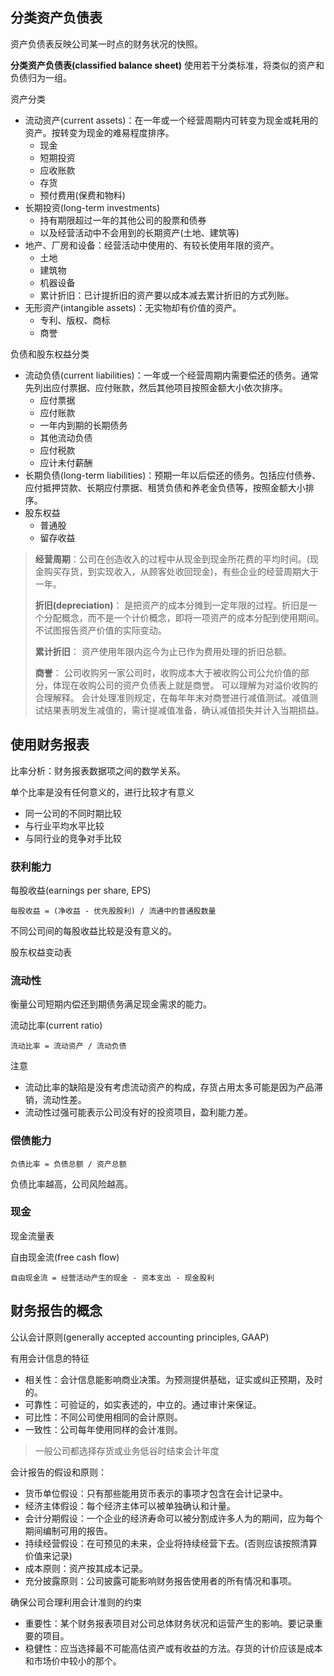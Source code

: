 
## 分类资产负债表

资产负债表反映公司某一时点的财务状况的快照。

**分类资产负债表(classified balance sheet)** 使用若干分类标准，将类似的资产和负债归为一组。

资产分类
+ 流动资产(current assets)：在一年或一个经营周期内可转变为现金或耗用的资产。按转变为现金的难易程度排序。
  - 现金
  - 短期投资
  - 应收账款
  - 存货
  - 预付费用(保费和物料)
+ 长期投资(long-term investments)
  - 持有期限超过一年的其他公司的股票和债券
  - 以及经营活动中不会用到的长期资产(土地、建筑等)
+ 地产、厂房和设备：经营活动中使用的、有较长使用年限的资产。
  - 土地
  - 建筑物
  - 机器设备
  - 累计折旧：已计提折旧的资产要以成本减去累计折旧的方式列账。
+ 无形资产(intangible assets)：无实物却有价值的资产。
  - 专利、版权、商标
  - 商誉

负债和股东权益分类
+ 流动负债(current liabilities)：一年或一个经营周期内需要偿还的债务。通常先列出应付票据、应付账款，然后其他项目按照金额大小依次排序。
  - 应付票据
  - 应付账款
  - 一年内到期的长期债务
  - 其他流动负债
  - 应付税款
  - 应计未付薪酬
+ 长期负债(long-term liabilities)：预期一年以后偿还的债务。包括应付债券、应付抵押贷款、长期应付票据、租赁负债和养老金负债等，按照金额大小排序。
+ 股东权益
  - 普通股
  - 留存收益

> **经营周期**：公司在创造收入的过程中从现金到现金所花费的平均时间。(现金购买存货，到实现收入，从顾客处收回现金)，有些企业的经营周期大于一年。
>
> **折旧(depreciation)**： 是把资产的成本分摊到一定年限的过程。折旧是一个分配概念，而不是一个计价概念，即将一项资产的成本分配到使用期间。不试图报告资产价值的实际变动。
> 
> **累计折旧**： 资产使用年限内迄今为止已作为费用处理的折旧总额。
>
> **商誉**： 公司收购另一家公司时，收购成本大于被收购公司公允价值的部分，体现在收购公司的资产负债表上就是商誉。 可以理解为对溢价收购的合理解释。
会计处理准则规定，在每年年末对商誉进行减值测试。减值测试结果表明发生减值的，需计提减值准备，确认减值损失并计入当期损益。

## 使用财务报表

比率分析：财务报表数据项之间的数学关系。

单个比率是没有任何意义的，进行比较才有意义
+ 同一公司的不同时期比较
+ 与行业平均水平比较
+ 与同行业的竞争对手比较

### 获利能力

每股收益(earnings per share, EPS)

```
每股收益 = (净收益 - 优先股股利) / 流通中的普通股数量
```

不同公司间的每股收益比较是没有意义的。

股东权益变动表

### 流动性

衡量公司短期内偿还到期债务满足现金需求的能力。

流动比率(current ratio)

```
流动比率 = 流动资产 / 流动负债
```

注意
+ 流动比率的缺陷是没有考虑流动资产的构成，存货占用太多可能是因为产品滞销，流动性差。
+ 流动性过强可能表示公司没有好的投资项目，盈利能力差。

### 偿债能力

```
负债比率 = 负债总额 / 资产总额
```

负债比率越高，公司风险越高。

### 现金

现金流量表

自由现金流(free cash flow)

```
自由现金流 = 经营活动产生的现金 - 资本支出 - 现金股利
```


## 财务报告的概念

公认会计原则(generally accepted accounting principles, GAAP)

有用会计信息的特征
+ 相关性：会计信息能影响商业决策。为预测提供基础，证实或纠正预期，及时的。
+ 可靠性：可验证的，如实表述的，中立的。通过审计来保证。
+ 可比性：不同公司使用相同的会计原则。
+ 一致性：公司每年使用同样的会计准则。

> 一般公司都选择存货或业务低谷时结束会计年度

会计报告的假设和原则：
+ 货币单位假设：只有那些能用货币表示的事项才包含在会计记录中。
+ 经济主体假设：每个经济主体可以被单独确认和计量。
+ 会计分期假设：一个企业的经济寿命可以被分割成许多人为的期间，应为每个期间编制可用的报告。
+ 持续经营假设：在可预见的未来，企业将持续经营下去。(否则应该按照清算价值来记录)
+ 成本原则：资产按其成本记录。
+ 充分披露原则：公司披露可能影响财务报告使用者的所有情况和事项。

确保公司合理利用会计准则的约束
+ 重要性：某个财务报表项目对公司总体财务状况和运营产生的影响。要记录重要的项目。
+ 稳健性：应当选择最不可能高估资产或有收益的方法。存货的计价应该是成本和市场价中较小的那个。

